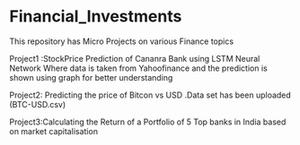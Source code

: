 # Financial_Investments
This repository has Micro Projects on various Finance topics


Project1 :StockPrice Prediction of Cananra Bank using LSTM Neural Network Where data is taken from Yahoofinance and the prediction is shown using graph for 
better understanding

Project2: Predicting the price of Bitcon vs USD .Data set has been uploaded (BTC-USD.csv) 

Project3:Calculating the Return of a Portfolio of 5 Top banks in India based on market capitalisation
